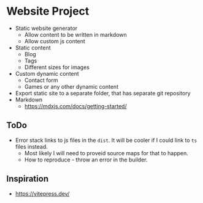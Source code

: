 # Website Project

- Static website generator
  - Allow content to be written in markdown
  - Allow custom js content
- Static content
  - Blog
  - Tags
  - Different sizes for images
- Custom dynamic content
  - Contact form
  - Games or any other dynamic content
- Export static site to a separate folder, that has separate git repository
- Markdown
  - https://mdxjs.com/docs/getting-started/

## ToDo

- Error stack links to js files in the `dist`. It will be cooler if I could link to `ts` files instead.
  - Most likely I will need to proveid source maps for that to happen.
  - How to reproduce - throw an error in the builder.

## Inspiration

- https://vitepress.dev/
